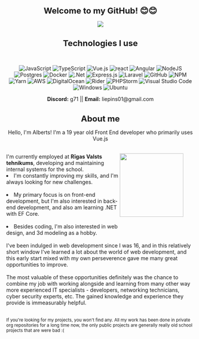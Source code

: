<h1 align="center" style="font-size: 22px"> Welcome to my GitHub! 😊😊 </h1>
<div align="center"><p>
<img max-width="300" src="https://c.tenor.com/EfR1fTe4BnEAAAAC/tenor.gif"/>
  </p>
</div>

<div align="center"><p>
<h1 align="center" style="font-size: 22px;">Technologies I use</h1>
<br>
  
  ![JavaScript](https://img.shields.io/badge/javascript-%23323330.svg?style=for-the-badge&logo=javascript&logoColor=%23F7DF1E) ![TypeScript](https://img.shields.io/badge/typescript-%23323330.svg?style=for-the-badge&logo=typescript) ![Vue.js](https://img.shields.io/badge/vue.js-%23323330.svg?style=for-the-badge&logo=vue.js) ![react](https://img.shields.io/badge/react-%23323330.svg?style=for-the-badge&logo=react) ![Angular](https://img.shields.io/badge/angular-%23323330.svg?style=for-the-badge&logo=angular) ![NodeJS](https://img.shields.io/badge/node.js-6DA55F?style=for-the-badge&logo=node.js&logoColor=white) ![Postgres](https://img.shields.io/badge/postgres-%23316192.svg?style=for-the-badge&logo=postgresql&logoColor=white) ![Docker](https://img.shields.io/badge/docker-%230db7ed.svg?style=for-the-badge&logo=docker&logoColor=white) ![.Net](https://img.shields.io/badge/.NET-5C2D91?style=for-the-badge&logo=.net&logoColor=white) ![Express.js](https://img.shields.io/badge/express.js-%23404d59.svg?style=for-the-badge&logo=express&logoColor=%2361DAFB) ![Laravel](https://img.shields.io/badge/laravel-red.svg?style=for-the-badge&logo=laravel&logoColor=white) ![GitHub](https://img.shields.io/badge/github-%23121011.svg?style=for-the-badge&logo=github&logoColor=white) ![NPM](https://img.shields.io/badge/NPM-%23000000.svg?style=for-the-badge&logo=npm&logoColor=white) ![Yarn](https://img.shields.io/badge/YARN-%23000000.svg?style=for-the-badge&logo=yarn&logoColor=white) ![AWS](https://img.shields.io/badge/AWS-%23FF9900.svg?style=for-the-badge&logo=amazon-aws&logoColor=white) ![DigitalOcean](https://img.shields.io/badge/DigitalOcean-%230167ff.svg?style=for-the-badge&logo=digitalOcean&logoColor=white) ![Rider](https://img.shields.io/badge/Rider-0f0f0f?&style=for-the-badge&logo=rider&logoColor=white) ![PHPStorm](https://img.shields.io/badge/phpstorm-000000.svg?style=for-the-badge&logo=PHPstorm&logoColor=white) ![Visual Studio Code](https://img.shields.io/badge/Visual%20Studio%20Code-0078d7.svg?style=for-the-badge&logo=visual-studio-code&logoColor=white) ![Windows](https://img.shields.io/badge/Windows-0078D6?style=for-the-badge&logo=windows&logoColor=white) ![Ubuntu](https://img.shields.io/badge/ubuntu-orange?style=for-the-badge&logo=ubuntu&logoColor=white)
  <div>
    <b>Discord:</b> g71 || <b>Email:</b> liepins01@gmail.com
  </div>
<p>
</div>

<h1 align="center" style="font-size: 22px">About me</h1>


  <p align="center">Hello, I'm Alberts! I'm a 19 year old Front End developer who primarily uses Vue.js</p>
  <br>
  <div>
    <img src="https://c.tenor.com/hMZS3e17MI8AAAAC/tenor.gif" align="right" style="width:85%;max-width:200px;max-height:200px"/>
  </div>
  I'm currently employed at <b>Rīgas Valsts tehnikums</b>, developing and maintaining internal systems for the school.
  </br>
  <li>I'm constantly improving my skills, and I'm always looking for new challenges.</li>
  <br>
  <li>My primary focus is on front-end development, but I'm also interested in back-end development, and also am learning .NET with EF Core.</li>
  <br>
  <li>Besides coding, I'm also interested in web design, and 3d modeling as a hobby.</li>
  <br>
  I've been indulged in web development since I was 16, and in this relatively short window I've learned a lot about the world of web development, and this early start mixed with my own perseverence gave me many great opportunities to improve.
  <br><br>
  The most valuable of these opportunities definitely was the chance to combine my job with working alongside and learning from many other way more experienced IT specialists - developers, networking technicians, cyber security experts, etc. The gained knowledge and experience they provide is immeasurably helpful.
  <br><br>
  
  <small>If you're looking for my projects, you won't find any. All my work has been done in private org repositories for a long time now, the only public projects are generally really old school projects that are were bad :(<small>
  <br>
</li>
